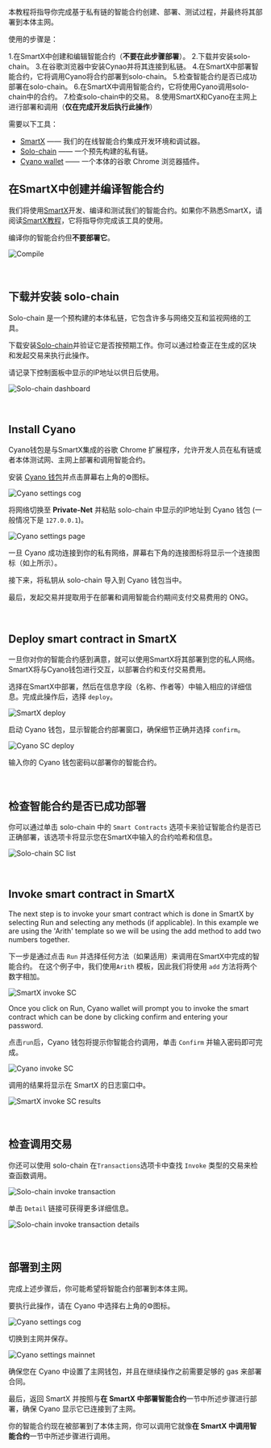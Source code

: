 本教程将指导你完成基于私有链的智能合约创建、部署、测试过程，并最终将其部署到本体主网。

使用的步骤是：

1.在SmartX中创建和编辑智能合约（**不要在此步骤部署**）。
2.下载并安装solo-chain。
3.在谷歌浏览器中安装Cynao并将其连接到私链。
4.在SmartX中部署智能合约，它将调用Cyano将合约部署到solo-chain。
5.检查智能合约是否已成功部署在solo-chain。
6.在SmartX中调用智能合约，它将使用Cyano调用solo-chain中的合约。
7.检查solo-chain中的交易。
8.使用SmartX和Cyano在主网上进行部署和调用（**仅在完成开发后执行此操作**）

需要以下工具：

- [SmartX](https://smartx.ont.io/) —— 我们的在线智能合约集成开发环境和调试器。
- [Solo-chain](https://github.com/punicasuite/solo-chain/releases) —— 一个预先构建的私有链。
- [Cyano wallet](https://chrome.google.com/webstore/detail/cyano-wallet/dkdedlpgdmmkkfjabffeganieamfklkm?utm_source=chrome-ntp-icon) —— 一个本体的谷歌 Chrome 浏览器插件。

## 在SmartX中创建并编译智能合约

我们将使用[SmartX](https://smartx.ont.io/)开发、编译和测试我们的智能合约。如果你不熟悉SmartX，请阅读[SmartX教程](https://ontio.github.io/documentation/SmartX_Tutorial_en.html)，它将指导你完成该工具的使用。

编译你的智能合约但**不要部署它**。

![Compile](https://raw.githubusercontent.com/ontio/documentation/master/docs/lib/images/SmartX_compile.jpg)

<p><br>

## 下载并安装 solo-chain

Solo-chain 是一个预构建的本体私链，它包含许多与网络交互和监视网络的工具。

下载安装[Solo-chain](https://github.com/punicasuite/solo-chain/releases)并验证它是否按预期工作。你可以通过检查正在生成的区块和发起交易来执行此操作。

请记录下控制面板中显示的IP地址以供日后使用。

![Solo-chain dashboard](https://raw.githubusercontent.com/ontio/documentation/master/docs/lib/images/solo-chain_interface.jpg)

<p><br>

## Install Cyano

Cyano钱包是与SmartX集成的谷歌 Chrome 扩展程序，允许开发人员在私有链或者本体测试网、主网上部署和调用智能合约。

安装 [Cyano 钱包](https://chrome.google.com/webstore/detail/cyano-wallet/dkdedlpgdmmkkfjabffeganieamfklkm?utm_source=chrome-ntp-icon)并点击屏幕右上角的⚙图标。

![Cyano settings cog](https://raw.githubusercontent.com/ontio/documentation/master/docs/lib/images/Cyano_settings_cog.jpg)

将网络切换至 **Private-Net** 并粘贴 solo-chain 中显示的IP地址到 Cyano 钱包 (一般情况下是 `127.0.0.1`)。

![Cyano settings page](https://raw.githubusercontent.com/ontio/documentation/master/docs/lib/images/Cyano_settings_page.jpg)

一旦 Cyano 成功连接到你的私有网络，屏幕右下角的连接图标将显示一个连接图标（如上所示）。

接下来，将私钥从 solo-chain 导入到 Cyano 钱包当中。

最后，发起交易并提取用于在部署和调用智能合约期间支付交易费用的 ONG。
<p><br>

## Deploy smart contract in SmartX

一旦你对你的智能合约感到满意，就可以使用SmartX将其部署到您的私人网络。SmartX将与Cyano钱包进行交互，以部署合约和支付交易费用。

选择在SmartX中部署，然后在信息字段（名称、作者等）中输入相应的详细信息。完成此操作后，选择 `deploy`。

![SmartX deploy](https://raw.githubusercontent.com/ontio/documentation/master/docs/lib/images/SmartX_deploy.jpg)
<p>

启动 Cyano 钱包，显示智能合约部署窗口，确保细节正确并选择 `confirm`。

![Cyano SC deploy](https://raw.githubusercontent.com/ontio/documentation/master/docs/lib/images/Cyano_SC_deploy.jpg)

输入你的 Cyano 钱包密码以部署你的智能合约。
<p><br>

## 检查智能合约是否已成功部署

你可以通过单击 solo-chain 中的 `Smart Contracts` 选项卡来验证智能合约是否已正确部署，该选项卡将显示您在SmartX中输入的合约哈希和信息。

![Solo-chain SC list](https://raw.githubusercontent.com/ontio/documentation/master/docs/lib/images/solo-chain_SC_list.jpg)
<p><br>

## Invoke smart contract in SmartX

The next step is to invoke your smart contract which is done in SmartX by selecting Run and selecting any methods (if applicable).  In this example we are using the 'Arith' template so we will be using the add method to add two numbers together.

下一步是通过点击 `Run` 并选择任何方法（如果适用）来调用在SmartX中完成的智能合约。 在这个例子中，我们使用`Arith` 模板，因此我们将使用 `add` 方法将两个数字相加。

![SmartX invoke SC](https://raw.githubusercontent.com/ontio/documentation/master/docs/lib/images/SmartX_invoke_SC.jpg)

Once you click on Run, Cyano wallet will prompt you to invoke the smart contract which can be done by clicking confirm and entering your password.

点击`run`后，Cyano 钱包将提示你智能合约调用，单击 `Confirm` 并输入密码即可完成。

![Cyano invoke SC](https://raw.githubusercontent.com/ontio/documentation/master/docs/lib/images/Cyano_invoke_SC.jpg)

调用的结果将显示在 SmartX 的日志窗口中。

![SmartX invoke SC results](https://raw.githubusercontent.com/ontio/documentation/master/docs/lib/images/SmartX_invoke_SC_result.jpg)
<p><br>

## 检查调用交易

你还可以使用 solo-chain 在`Transactions`选项卡中查找 `Invoke` 类型的交易来检查函数调用。

![Solo-chain invoke transaction](https://raw.githubusercontent.com/ontio/documentation/master/docs/lib/images/solo-chain_transaction_invoke.jpg)

单击 `Detail` 链接可获得更多详细信息。

![Solo-chain invoke transaction details](https://raw.githubusercontent.com/ontio/documentation/master/docs/lib/images/solo-chain_transaction_invoke_details.jpg)
<p><br>

## 部署到主网

完成上述步骤后，你可能希望将智能合约部署到本体主网。

要执行此操作，请在 Cyano 中选择右上角的⚙图标。

![Cyano settings cog](https://raw.githubusercontent.com/ontio/documentation/master/docs/lib/images/Cyano_settings_cog.jpg)

切换到主网并保存。

![Cyano settings mainnet](https://raw.githubusercontent.com/ontio/documentation/master/docs/lib/images/Cyano_settings_page_mainnet.jpg)

确保您在 Cyano 中设置了主网钱包，并且在继续操作之前需要足够的 gas 来部署合同。

最后，返回 SmartX 并按照与**在 SmartX 中部署智能合约**一节中所述步骤进行部署，确保 Cyano 显示它已连接到了主网。

你的智能合约现在被部署到了本体主网，你可以调用它就像**在 SmartX 中调用智能合约**一节中所述步骤进行调用。
